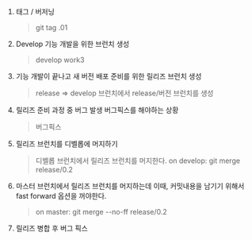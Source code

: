 1. 태그 / 버저닝

   > git tag .01

2. Develop 기능 개발을 위한 브런치 생성

   > develop work3

3. 기능 개발이 끝나고 새 버전 배포 준비를 위한 릴리즈 브런치 생성

   > release => develop 브런치에서 release/버전 브런치를 생성

4. 릴리즈 준비 과정 중 버그 발생 버그픽스를 해야하는 상황

   > 버그픽스

5. 릴리즈 브런치를 디벨롭에 머지하기

   > 디벨롭 브런치에서 릴리즈 브런치를 머지한다.
   > on develop: git merge release/0.2

6. 마스터 브런치에서 릴리즈 브런치를 머지하는데 이때, 커밋내용을 남기기 위해서 fast forward 옵션을 꺼야한다.

   > on master: git merge --no-ff release/0.2

7. 릴리즈 병합 후 버그 픽스
